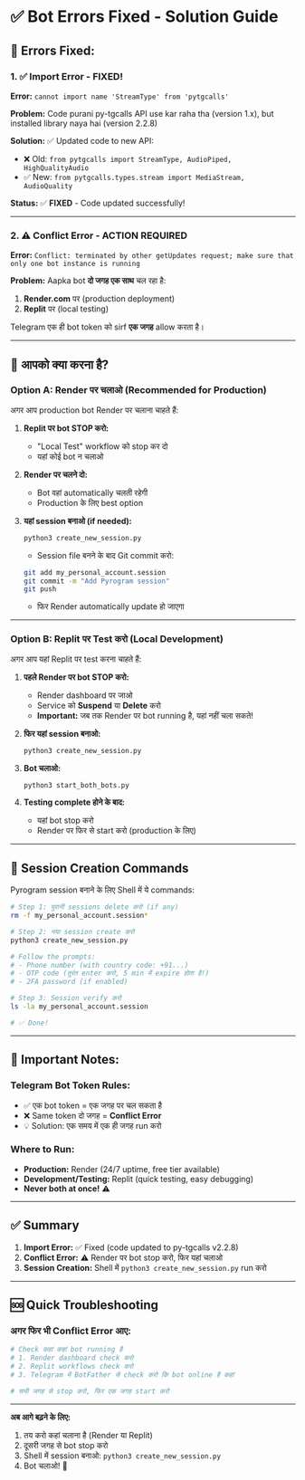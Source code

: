 # ✅ Bot Errors Fixed - Solution Guide

## 🔧 Errors Fixed:

### 1. ✅ **Import Error - FIXED!**
**Error:** `cannot import name 'StreamType' from 'pytgcalls'`

**Problem:** Code purani py-tgcalls API use kar raha tha (version 1.x), but installed library naya hai (version 2.2.8)

**Solution:** ✅ Updated code to new API:
- ❌ Old: `from pytgcalls import StreamType, AudioPiped, HighQualityAudio`
- ✅ New: `from pytgcalls.types.stream import MediaStream, AudioQuality`

**Status:** ✅ **FIXED** - Code updated successfully!

---

### 2. ⚠️ **Conflict Error - ACTION REQUIRED**
**Error:** `Conflict: terminated by other getUpdates request; make sure that only one bot instance is running`

**Problem:** Aapka bot **दो जगह एक साथ** चल रहा है:
1. **Render.com** पर (production deployment)
2. **Replit** पर (local testing)

Telegram एक ही bot token को sirf **एक जगह** allow करता है।

---

## 🎯 आपको क्या करना है?

### **Option A: Render पर चलाओ (Recommended for Production)**

अगर आप production bot Render पर चलाना चाहते हैं:

1. **Replit पर bot STOP करो:**
   - "Local Test" workflow को stop कर दो
   - यहां कोई bot न चलाओ

2. **Render पर चलने दो:**
   - Bot वहां automatically चलती रहेगी
   - Production के लिए best option

3. **यहां session बनाओ (if needed):**
   ```bash
   python3 create_new_session.py
   ```
   - Session file बनने के बाद Git commit करो:
   ```bash
   git add my_personal_account.session
   git commit -m "Add Pyrogram session"
   git push
   ```
   - फिर Render automatically update हो जाएगा

---

### **Option B: Replit पर Test करो (Local Development)**

अगर आप यहां Replit पर test करना चाहते हैं:

1. **पहले Render पर bot STOP करो:**
   - Render dashboard पर जाओ
   - Service को **Suspend** या **Delete** करो
   - **Important:** जब तक Render पर bot running है, यहां नहीं चला सकते!

2. **फिर यहां session बनाओ:**
   ```bash
   python3 create_new_session.py
   ```

3. **Bot चलाओ:**
   ```bash
   python3 start_both_bots.py
   ```

4. **Testing complete होने के बाद:**
   - यहां bot stop करो
   - Render पर फिर से start करो (production के लिए)

---

## 📱 Session Creation Commands

Pyrogram session बनाने के लिए Shell में ये commands:

```bash
# Step 1: पुरानी sessions delete करो (if any)
rm -f my_personal_account.session*

# Step 2: नया session create करो
python3 create_new_session.py

# Follow the prompts:
# - Phone number (with country code: +91...)
# - OTP code (तुरंत enter करो, 5 min में expire होता है!)
# - 2FA password (if enabled)

# Step 3: Session verify करो
ls -la my_personal_account.session

# ✅ Done!
```

---

## 🚨 Important Notes:

### **Telegram Bot Token Rules:**
- ✅ एक bot token = एक जगह पर चल सकता है
- ❌ Same token दो जगह = **Conflict Error**
- 💡 Solution: एक समय में एक ही जगह run करो

### **Where to Run:**
- **Production:** Render (24/7 uptime, free tier available)
- **Development/Testing:** Replit (quick testing, easy debugging)
- **Never both at once!** ⚠️

---

## ✅ Summary

1. **Import Error:** ✅ Fixed (code updated to py-tgcalls v2.2.8)
2. **Conflict Error:** ⚠️ Render पर bot stop करो, फिर यहां चलाओ
3. **Session Creation:** Shell में `python3 create_new_session.py` run करो

---

## 🆘 Quick Troubleshooting

### अगर फिर भी Conflict Error आए:

```bash
# Check कहां कहां bot running है
# 1. Render dashboard check करो
# 2. Replit workflows check करो  
# 3. Telegram में BotFather से check करो कि bot online है कहां

# सभी जगह से stop करो, फिर एक जगह start करो
```

---

**अब आगे बढ़ने के लिए:**

1. तय करो कहां चलाना है (Render या Replit)
2. दूसरी जगह से bot stop करो
3. Shell में session बनाओ: `python3 create_new_session.py`
4. Bot चलाओ! 🚀
